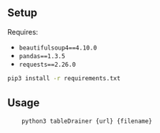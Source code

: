 ## Setup

Requires:
* `beautifulsoup4==4.10.0`
* `pandas==1.3.5`
* `requests==2.26.0`

```bash
pip3 install -r requirements.txt
```

## Usage

```bash
    python3 tableDrainer {url} {filename}
```